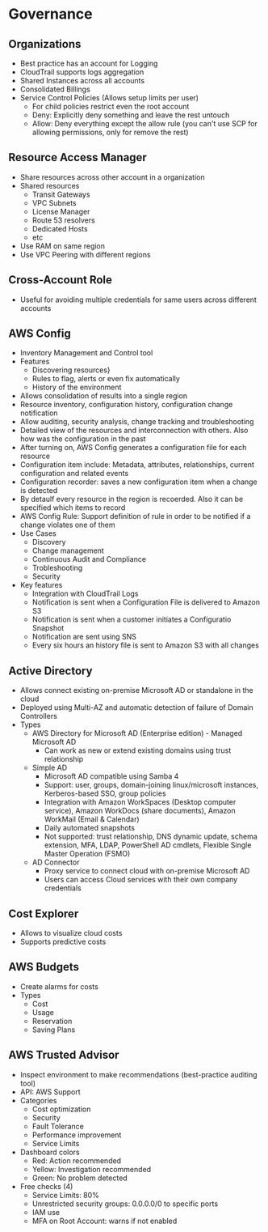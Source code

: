 # Governance

## Organizations

* Best practice has an account for Logging
* CloudTrail supports logs aggregation
* Shared Instances across all accounts
* Consolidated Billings
* Service Control Policies (Allows setup limits per user)
  * For child policies restrict even the root account
  * Deny: Explicitly deny something and leave the rest untouch
  * Allow: Deny everything except the allow rule (you can't use SCP for allowing permissions, only for remove the rest)

## Resource Access Manager

* Share resources across other account in a organization
* Shared resources
  * Transit Gateways
  * VPC Subnets
  * License Manager
  * Route 53 resolvers
  * Dedicated Hosts
  * etc
* Use RAM on same region
* Use VPC Peering with different regions

## Cross-Account Role

* Useful for avoiding multiple credentials for same users across different accounts

## AWS Config

* Inventory Management and Control tool
* Features
    * Discovering resources}
    * Rules to flag, alerts or even fix automatically
    * History of the environment
* Allows consolidation of results into a single region
* Resource inventory, configuration history, configuration change notification
* Allow auditing, security analysis, change tracking and troubleshooting
* Detailed view of the resources and interconnection with others. Also how was the configuration in the past
* After turning on, AWS Config generates a configuration file for each resource
* Configuration item include: Metadata, attributes, relationships, current configuration and related events
* Configuration recorder: saves a new configuration item when a change is detected
* By detaulf every resource in the region is recoerded. Also it can be specified which items to record
* AWS Config Rule: Support definition of rule in order to be notified if a change violates one of them
* Use Cases
  * Discovery
  * Change management
  * Continuous Audit and Compliance
  * Trobleshooting
  * Security
* Key features
  * Integration with CloudTrail Logs
  * Notification is sent when a Configuration File is delivered to Amazon S3
  * Notification is sent when a customer initiates a Configuratio Snapshot
  * Notification are sent using SNS
  * Every six hours an history file is sent to Amazon S3 with all changes

## Active Directory

* Allows connect existing on-premise Microsoft AD or standalone in the cloud
* Deployed using Multi-AZ and automatic detection of failure of Domain Controllers
* Types
  * AWS Directory for Microsoft AD (Enterprise edition) - Managed Microsoft AD
    * Can work as new or extend existing domains using trust relationship
  * Simple AD
    * Microsoft AD compatible using Samba 4
    * Support: user, groups, domain-joining linux/microsoft instances, Kerberos-based SSO, group policies
    * Integration with Amazon WorkSpaces (Desktop computer service), Amazon WorkDocs (share documents), Amazon WorkMail (Email & Calendar)
    * Daily automated snapshots
    * Not supported: trust relationship, DNS dynamic update, schema extension, MFA, LDAP, PowerShell AD cmdlets, Flexible Single Master Operation (FSMO)
  * AD Connector
    * Proxy service to connect cloud with on-premise Microsoft AD
    * Users can access Cloud services with their own company credentials

## Cost Explorer

* Allows to visualize cloud costs
* Supports predictive costs

## AWS Budgets

* Create alarms for costs
* Types
  * Cost
  * Usage
  * Reservation
  * Saving Plans

## AWS Trusted Advisor

* Inspect environment to make recommendations (best-practice auditing tool)
* API: AWS Support
* Categories
  * Cost optimization
  * Security
  * Fault Tolerance
  * Performance improvement
  * Service Limits
* Dashboard colors
  * Red: Action recommended
  * Yellow: Investigation recommended
  * Green: No problem detected
* Free checks (4)
  * Service Limits: 80%
  * Unrestricted security groups: 0.0.0.0/0 to specific ports
  * IAM use
  * MFA on Root Account: warns if not enabled
